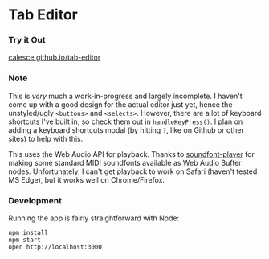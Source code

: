 Tab Editor
=====================

### Try it Out
[calesce.github.io/tab-editor](https://calesce.github.io/tab-editor)

### Note
This is *very* much a work-in-progress and largely incomplete. I haven't come up with a good design for the actual editor just yet, hence the unstyled/ugly ```<buttons>``` and ```<selects>```. However, there are a lot of keyboard shortcuts I've built in, so check them out in [```handleKeyPress()```](https://github.com/calesce/tab-editor/blob/master/src/containers/App.js#L204). I plan on adding a keyboard shortcuts modal (by hitting ```?```, like on Github or other sites) to help with this.

This uses the Web Audio API for playback. Thanks to [soundfont-player](https://github.com/danigb/soundfont-player) for making some standard MIDI soundfonts available as Web Audio Buffer nodes. Unfortunately, I can't get playback to work on Safari (haven't tested MS Edge), but it works well on Chrome/Firefox.

### Development

Running the app is fairly straightforward with Node:

```
npm install
npm start
open http://localhost:3000
```
